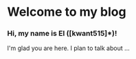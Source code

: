 # Welcome to my blog

### Hi, my name is El ([kwant515]*)!
I'm glad you are here. I plan to talk about ...
